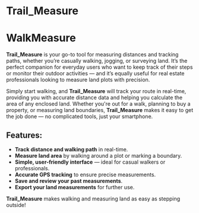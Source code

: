# Trail_Measure
# WalkMeasure

**Trail_Measure** is your go-to tool for measuring distances and tracking paths, whether you’re casually walking, jogging, or surveying land. It’s the perfect companion for everyday users who want to keep track of their steps or monitor their outdoor activities — and it’s equally useful for real estate professionals looking to measure land plots with precision.

Simply start walking, and **Trail_Measure** will track your route in real-time, providing you with accurate distance data and helping you calculate the area of any enclosed land. Whether you're out for a walk, planning to buy a property, or measuring land boundaries, **Trail_Measure** makes it easy to get the job done — no complicated tools, just your smartphone.

## Features:
- **Track distance and walking path** in real-time.
- **Measure land area** by walking around a plot or marking a boundary.
- **Simple, user-friendly interface** — ideal for casual walkers or professionals.
- **Accurate GPS tracking** to ensure precise measurements.
- **Save and review your past measurements**.
- **Export your land measurements** for further use.

**Trail_Measure** makes walking and measuring land as easy as stepping outside!
